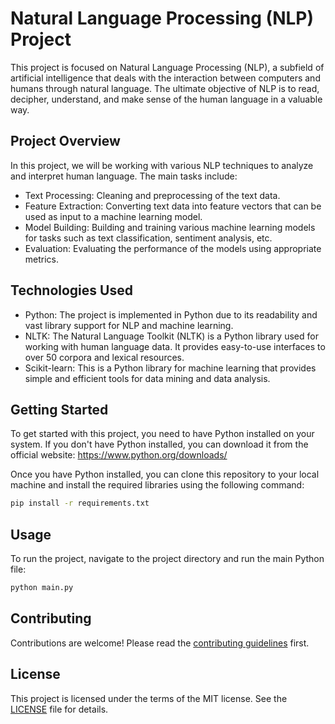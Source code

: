 # Natural Language Processing (NLP) Project

This project is focused on Natural Language Processing (NLP), a subfield of artificial intelligence that deals with the interaction between computers and humans through natural language. The ultimate objective of NLP is to read, decipher, understand, and make sense of the human language in a valuable way.

## Project Overview

In this project, we will be working with various NLP techniques to analyze and interpret human language. The main tasks include:

- Text Processing: Cleaning and preprocessing of the text data.
- Feature Extraction: Converting text data into feature vectors that can be used as input to a machine learning model.
- Model Building: Building and training various machine learning models for tasks such as text classification, sentiment analysis, etc.
- Evaluation: Evaluating the performance of the models using appropriate metrics.

## Technologies Used

- Python: The project is implemented in Python due to its readability and vast library support for NLP and machine learning.
- NLTK: The Natural Language Toolkit (NLTK) is a Python library used for working with human language data. It provides easy-to-use interfaces to over 50 corpora and lexical resources.
- Scikit-learn: This is a Python library for machine learning that provides simple and efficient tools for data mining and data analysis.

## Getting Started

To get started with this project, you need to have Python installed on your system. If you don't have Python installed, you can download it from the official website: https://www.python.org/downloads/

Once you have Python installed, you can clone this repository to your local machine and install the required libraries using the following command:

```bash
pip install -r requirements.txt
```

## Usage

To run the project, navigate to the project directory and run the main Python file:

```bash
python main.py
```

## Contributing

Contributions are welcome! Please read the [contributing guidelines](CONTRIBUTING.md) first.

## License

This project is licensed under the terms of the MIT license. See the [LICENSE](LICENSE.md) file for details.